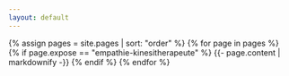 ```yaml
---
layout: default
---
```


{% assign pages = site.pages | sort: "order" %}
{% for page in pages %}
 {% if page.expose == "empathie-kinesitherapeute" %}
    {{- page.content | markdownify -}}
  {% endif %}
{% endfor %}
